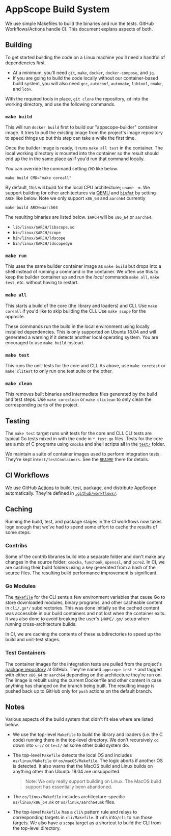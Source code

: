 # AppScope Build System

We use simple Makefiles to build the binaries and run the tests. GitHub Workflows/Actions handle CI. This document explans aspects of both.

## Building

To get started building the code on a Linux machine you'll need a handful of dependencies first.

* At a minimum, you'll need `git`, `make`, `docker`, `docker-compose`, and `jq`.
* If you are going to build the code locally without our container-based build system, you will also need `gcc`, `autoconf`, `automake`, `libtool`, `cmake`, and `lcov`.

With the required tools in place, `git clone` the repository, `cd` into the working directory, and use the following commands.

### `make build`

This will run `docker build` first to build our "appscope-builder" container image. It tries to pull the existing image from the project's image repository to speed things up but this step can take a while the first time.

Once the builder image is ready, it runs `make all test` in the container. The local working directory is mounted into the container so the result should end up the in the same place as if you'd run that command locally.

You can override the command setting `CMD` like below.

```text
make build CMD="make coreall"
```

By default, this will build for the local CPU architecture; `uname -m`. We support building for other architectures via [QEMU] and [`binfmt`] by setting `ARCH` like below. Note we only support `x86_64` and `aarch64` currently

```text
make build ARCH=aarch64
```

The resulting binaries are listed below. `$ARCH` will be `x86_64` or `aarch64`.

* `lib/linux/$ARCH/libscope.so`
* `bin/linux/$ARCH/scope`
* `bin/linux/$ARCH/ldscope`
* `bin/linux/$ARCH/ldscopedyn`

### `make run`

This uses the same builder container image as `make build` but drops into a shell instead of running a command in the container. We often use this to keep the builder container up and run the _local_ commands `make all`, `make test`, etc. without having to restart.

### `make all`

This starts a build of the core (the library and loaders) and CLI. Use `make coreall` if you'd like to skip building the CLI. Use `make scope` for the opposite.

These commands run the build in the local environment using locally installed dependencies. This is only supported on Ubuntu 18.04 and will generated a warning if it detects another local operating system. You are encoraged to use `make build` instead.

### `make test`

This runs the unit-tests for the core and CLI. As above, use `make coretest` or `make clitest` to only run one test suite or the other.

### `make clean`

This removes built binaries and intermediate files generated by the build and test steps. Use `make coreclean` or `make cliclean` to only clean the corresponding parts of the project.

## Testing

The `make test` target runs unit tests for the core and CLI. CLI tests are typical Go tests mixed in with the code in `*_test.go` files. Tests for the core are a mix of C programs using `cmocka` and shell scripts all in the [`test/`](../test/) folder.

We maintain a suite of container images used to perform integration tests. They're kept in`test/testContainers`. See the [`README`](../test/testContainers/README.md) there for details.

## CI Workflows

We use GitHub [Actions] to build, test, package, and distribute AppScope automatically. They're defined in [`.github/workflows/`](../.github/workflows/).

## Caching

Running the build, test, and package stages in the CI workflows now takes logn enough that we've had to spend some effort to cache the results of some steps. 

### Contribs

Some of the contrib libraries build into a separate folder and don't make any changes in the source folder; `cmocka`, `funchook`, `openssl`, and `pcre2`. In CI, we are caching their build folders using a key generated from a hash of the source files. The resulting build performance improvement is significant.

### Go Modules

The [`Makefile`](../cli/Makefile) for the CLI sents a few environment variables that cause Go to store downloaded modules, binary programs, and other cacheable content in `cli/.go*/` subdirectories. This was done initially so the cached content was accessible in our build containers and not lost when the container exits. It was also done to avoid breaking the user's `$HOME/.go/` setup when running cross-architecture builds.

In CI, we are caching the contents of these subdirectories to speed up the build and unit-test stages.

### Test Containers

The container images for the integration tests are pulled from the project's [package repository](https://github.com/orgs/criblio/packages?repo_name=appscope) at GitHub. They're named `appscope-test-*` and tagged with either `x86_64` or `aarch64` depending on the architecture they're run on. The image is rebuilt using the current Dockerfile and other content in case anything has changed on the branch being built. The resulting image is pushed back up to GitHub only for `push` actions on the default branch.

## Notes

Various aspects of the build system that didn't fit else where are listed below.

* We use the top-level `Makefile` to build the library and loaders (i.e. the C code) running there in the top-level directory. We don't recursively `cd` down into `src/` or `test/` as some other build system do.
* The top-level `Makefile` detects the local OS and includes `os/linux/Makefile` or `os/macOS/Makefile`. The logic aborts if another OS is detected. It also warns that the MacOS build and Linux builds on anything other than Ubuntu 18.04 are unsupported.

  > Note: We only really support building on Linux. The MacOS build support has essentially been abandoned.
* The `os/linux/Makefile` includes architecture-specific `os/linux/x86_64.mk` or `os/linux/aarch64.mk` files.
* The top-level `Makefile` has a `cli%` pattern rule and relays to corresponding targets in `cli/Makefile`. It `cd`'s into`/cli` to run those targets. We also have a `scope` target as a shortcut to build the CLI from the top-level directory.

[QEMU]: https://www.qemu.org/
[`binfmt`]: https://www.kernel.org/doc/html/latest/admin-guide/binfmt-misc.html
[Actions]: https://docs.github.com/en/actions